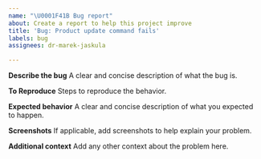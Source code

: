 ```yaml
---
name: "\U0001F41B Bug report"
about: Create a report to help this project improve
title: 'Bug: Product update command fails'
labels: bug
assignees: dr-marek-jaskula

---
```


**Describe the bug**
A clear and concise description of what the bug is.

**To Reproduce**
Steps to reproduce the behavior.

**Expected behavior**
A clear and concise description of what you expected to happen.

**Screenshots**
If applicable, add screenshots to help explain your problem.

**Additional context**
Add any other context about the problem here.

